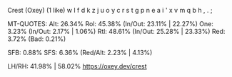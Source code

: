 Crest (Oxey) (1 like)
  w l f d k  z j u o y
  c r s t g  p n e a i
  ' x v m q  b h , . ;

MT-QUOTES:
  Alt: 26.34%
  Rol: 45.38%   (In/Out: 23.11% | 22.27%)
  One:  3.23%   (In/Out:  2.17% |  1.06%)
  Rtl: 48.61%   (In/Out: 25.28% | 23.33%)
  Red:  3.72%   (Bad:     0.21%)

  SFB: 0.88%
  SFS: 6.36%    (Red/Alt: 2.23% | 4.13%)

  LH/RH: 41.98% | 58.02%
  https://oxey.dev/crest
  